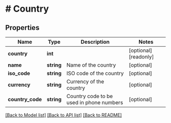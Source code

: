 # # Country

## Properties

Name | Type | Description | Notes
------------ | ------------- | ------------- | -------------
**country** | **int** |  | [optional] [readonly] 
**name** | **string** | Name of the country | [optional] 
**iso_code** | **string** | ISO code of the country | [optional] 
**currency** | **string** | Currency of the country | [optional] 
**country_code** | **string** | Country code to be used in phone numbers | [optional] 

[[Back to Model list]](../../README.md#documentation-for-models) [[Back to API list]](../../README.md#documentation-for-api-endpoints) [[Back to README]](../../README.md)


